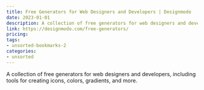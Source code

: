 ```yaml
---
title: Free Generators for Web Designers and Developers | Designmodo
date: 2023-01-01
description: A collection of free generators for web designers and developers, including tools for creating icons, colors, gradients, and more.
link: https://designmodo.com/free-generators/
pricing: 
tags: 
- unsorted-bookmarks-2 
categories: 
- unsorted 
---
```


A collection of free generators for web designers and developers, including tools for creating icons, colors, gradients, and more.